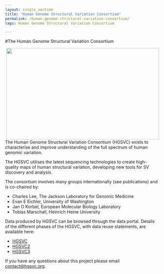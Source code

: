 ```yaml
---
layout: single_section
title: "Human Genome Structural Variation Consortium"
permalink: /human-genome-structural-variation-consortium/
tags: Human Genome Structural Variation Consortium

---
```


#The Human Genome Structural Variation Consortium


<img style="float: right;" src="/sites/1000genomes.org/files/images/HGSVC_logo_v5.png" width="500" height="300">


The Human Genome Structural Variation Consortium (HGSVC) exists to characterise and improve understanding of the full spectrum of human genomic variation.

The HGSVC utilises the latest sequencing technologies to create high-quality maps of human structural variation, developing new tools for SV discovery and analysis.

The consortium involves many groups internationally (see publications) and is co-chaired by:

- Charles Lee, The Jackson Laboratory for Genomic Medicine
- Evan E Eichler, University of Washington
- Jan O Korbel, European Molecular Biology Laboratory
- Tobias Marschall, Heinrich Heine University


Data produced by HGSVC can be browsed through the data portal. Details of the different phases of the HGSVC, with data reuse statements, are available here:

* [HGSVC](https://www.internationalgenome.org/data-portal/data-collection/structural-variation)
* [HGSVC2](https://www.internationalgenome.org/data-portal/data-collection/hgsvc2) 
* [HGSVC3](https://www.internationalgenome.org/data-portal/data-collection/hgsvc3)

If you have any questions about this project please email [contact@hgsvc.org](mailto:contact@hgsvc.org).
